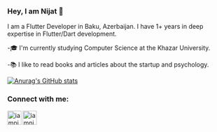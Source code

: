 ### Hey, I am Nijat 👋

I am a Flutter Developer in Baku, Azerbaijan. I have 1+ years in deep expertise in Flutter/Dart development.

-🎓 I'm currently studying Computer Science at the Khazar University.

-:books: I like to read books and articles about the startup and psychology.




[![Anurag's GitHub stats](https://github-readme-stats.vercel.app/api?username=iamnicat&show_icons=true&theme=radical)](https://github.com/iamnicat/github-readme-stats)


### Connect with me:
[<img align="left" alt="iamnicat | LinkedIn" width="32px" src="https://img.icons8.com/color/144/000000/linkedin.png" />][linkedin]
[<img align="left" alt="iamnicat | LinkedIn" width="32px" src="https://img.icons8.com/cotton/128/000000/twitter.png" />][twitter]










<!--
**iamnicat/iamnicat** is a ✨ _special_ ✨ repository because its `README.md` (this file) appears on your GitHub profile.

Here are some ideas to get you started:

- 🔭 I’m currently working on ...
- 🌱 I’m currently learning ...
- 👯 I’m looking to collaborate on ...
- 🤔 I’m looking for help with ...
- 💬 Ask me about ...
- 📫 How to reach me: ...
- 😄 Pronouns: ...
- ⚡ Fun fact: ...
[![Anurag's GitHub stats](https://github-readme-stats.vercel.app/api?username=iamnicat)](https://github.com/iamnicat/github-readme-stats)

-->

[linkedin]: "www.linkedin.com/in/nicathaciyev"
[twitter]: "https://twitter.com/HajiyevNicat"
